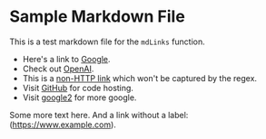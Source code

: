 # Sample Markdown File

This is a test markdown file for the `mdLinks` function.

- Here's a link to [Google](https://www.google.com).
- Check out [OpenAI](https://www.openai.com).
- This is a [non-HTTP link](ftp://example.com) which won't be captured by the regex.
- Visit [GitHub](https://github.com) for code hosting.
- Visit [google2](www.google.com) for more google.



Some more text here. And a link without a label: (https://www.example.com).